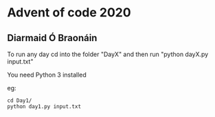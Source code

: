 # Advent of code 2020 #
## Diarmaid Ó Braonáin ##

To run any day cd into the folder "DayX" and then run "python dayX.py input.txt"

You need Python 3 installed

eg:
```
cd Day1/
python day1.py input.txt
```
